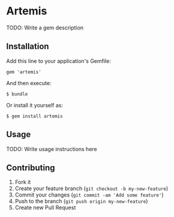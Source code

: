 # Artemis

TODO: Write a gem description

## Installation

Add this line to your application's Gemfile:

    gem 'artemis'

And then execute:

    $ bundle

Or install it yourself as:

    $ gem install artemis

## Usage

TODO: Write usage instructions here

## Contributing

1. Fork it
2. Create your feature branch (`git checkout -b my-new-feature`)
3. Commit your changes (`git commit -am 'Add some feature'`)
4. Push to the branch (`git push origin my-new-feature`)
5. Create new Pull Request
